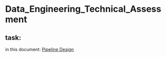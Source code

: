 # Data_Engineering_Technical_Assessment

## task: 
in this document:
[Pipeline Design](pipeline-design%2Freadme.md)